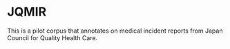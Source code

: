 # JQMIR
This is a pilot corpus that annotates on medical incident reports from Japan Council for Quality Health Care.
